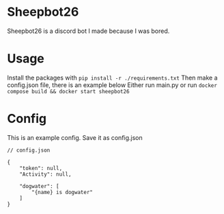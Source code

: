 # Sheepbot26
Sheepbot26 is a discord bot I made because I was bored.

# Usage
Install the packages with ```pip install -r ./requirements.txt```
Then make a config.json file, there is an example below
Either run main.py or run ```docker compose build && docker start sheepbot26```

# Config
This is an example config. Save it as config.json
```
// config.json

{
	"token": null,
	"Activity": null,

	"dogwater": [
		"{name} is dogwater"
	]
}
```
